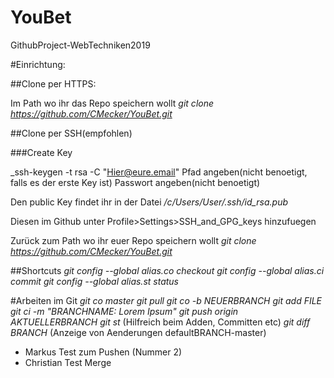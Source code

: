 # YouBet
GithubProject-WebTechniken2019

#Einrichtung:

##Clone per HTTPS:

Im Path wo ihr das Repo speichern wollt
_git clone https://github.com/CMecker/YouBet.git_

##Clone per SSH(empfohlen)

###Create Key 

_ssh-keygen -t rsa -C "Hier@eure.email"
Pfad angeben(nicht benoetigt, falls es der erste Key ist)
Passwort angeben(nicht benoetigt)

Den public Key findet ihr in der Datei
*/c/Users/User/.ssh/id_rsa.pub*

Diesen im Github unter Profile>Settings>SSH_and_GPG_keys hinzufuegen

Zurück zum Path wo ihr euer Repo speichern wollt
_git clone https://github.com/CMecker/YouBet.git_

##Shortcuts
_git config --global alias.co checkout_
_git config --global alias.ci commit_
_git config --global alias.st status_

#Arbeiten im Git
_git co master_
_git pull_
_git co -b NEUERBRANCH_
_git add FILE_
_git ci -m "BRANCHNAME: Lorem Ipsum"_
_git push origin AKTUELLERBRANCH_
_git st_ (Hilfreich beim Adden, Committen etc)
_git diff BRANCH_ (Anzeige von Aenderungen defaultBRANCH-master)

* Markus Test zum Pushen (Nummer 2)
* Christian Test Merge
